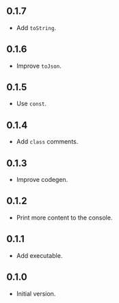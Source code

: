 ## 0.1.7

- Add `toString`.

## 0.1.6

- Improve `toJson`.

## 0.1.5

- Use `const`.

## 0.1.4

- Add `class` comments.

## 0.1.3

- Improve codegen.

## 0.1.2

- Print more content to the console.

## 0.1.1

- Add executable.

## 0.1.0

- Initial version.
